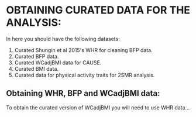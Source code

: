 # OBTAINING CURATED DATA FOR THE ANALYSIS:

In here you should have the following datasets:

1) Curated Shungin et al 2015's WHR for cleaning BFP data.
2) Curated BFP data.
3) Curated WCadjBMI data for CAUSE.
4) Curated BMI data.
5) Curated data for physical activity traits for 2SMR analysis.

## Obtaining WHR, BFP and WCadjBMI data:

To obtain the curated version of WCadjBMI you will need to use WHR data...
